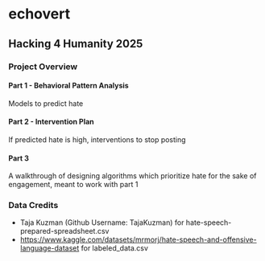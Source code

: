 # echovert
## Hacking 4 Humanity 2025

### Project Overview
#### Part 1 - Behavioral Pattern Analysis
Models to predict hate
#### Part 2 - Intervention Plan
If predicted hate is high, interventions to stop posting
#### Part 3 
A walkthrough of designing algorithms which prioritize hate for the sake of engagement, meant to work with part 1

### Data Credits
- Taja Kuzman (Github Username: TajaKuzman) for hate-speech-prepared-spreadsheet.csv
- https://www.kaggle.com/datasets/mrmorj/hate-speech-and-offensive-language-dataset for labeled_data.csv